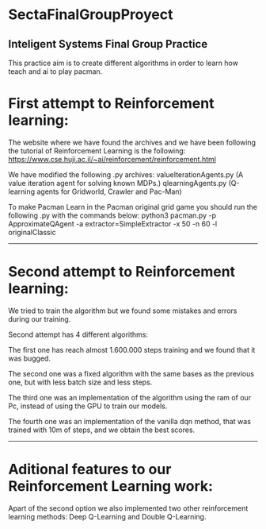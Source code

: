 # SectaFinalGroupProyect
## Inteligent Systems Final Group Practice

This practice aim is to create different algorithms in order to learn how teach and ai to play pacman.

# First attempt to Reinforcement learning: 
The website where we have found the archives and we have been following the tutorial of Reinforcement Learning is the following: https://www.cse.huji.ac.il/~ai/reinforcement/reinforcement.html

We have modified the following .py archives: 
valueIterationAgents.py	(A value iteration agent for solving known MDPs.)
qlearningAgents.py	(Q-learning agents for Gridworld, Crawler and Pac-Man)

To make Pacman Learn in the Pacman original grid game you should run the following .py with the commands below: 
python3 pacman.py -p ApproximateQAgent -a extractor=SimpleExtractor -x 50 -n 60 -l originalClassic

___________________________________________________________________________________________________________________________________

# Second attempt to Reinforcement learning: 
We tried to train the algorithm but we found some mistakes and errors during our training. 

Second attempt has 4 different algorithms:

The first one has reach almost 1.600.000 steps training and we found that it was bugged. 

The second one was a fixed algorithm with the same bases as the previous one, but with less batch size and less steps. 

The third one was an implementation of the algorithm using the ram of our Pc, instead of using the GPU to train our models.

The fourth one was an implementation of the vanilla dqn method, that was trained with 10m of steps, and we obtain the best scores. 


___________________________________________________________________________________________________________________________________
# Aditional features to our Reinforcement Learning work: 

Apart of the second option we also implemented two other reinforcement learning methods: Deep Q-Learning and Double Q-Learning.
